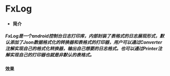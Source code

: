 # FxLog
* #### 简介
##### FxLog是一个android控制台日志打印库，内部封装了表格式的日志展现形式，默认添加了Json数据格式化的转换器和表格式的打印器，用户可以通过Converter注解实现自己的格式化转换器，输出自己想要的日志格式。也可以通过Printer注解实现自己的打印器也就是非默认的表格式。
#### 效果

